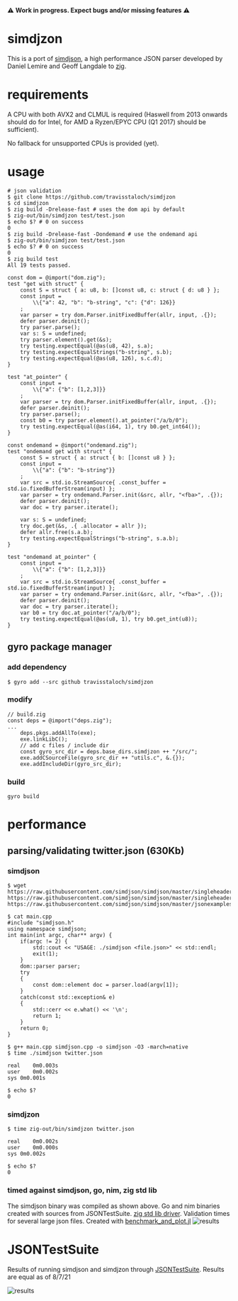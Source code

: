 :warning: **Work in progress.  Expect bugs and/or missing features** :warning:

# simdjzon
This is a port of [simdjson](https://github.com/simdjson/simdjson), a high performance JSON parser developed by Daniel Lemire and Geoff Langdale to [zig](https://ziglang.org/).  


# requirements
A CPU with both AVX2 and CLMUL is required (Haswell from 2013 onwards should do for Intel, for AMD a Ryzen/EPYC CPU (Q1 2017) should be sufficient).  

No fallback for unsupported CPUs is provided (yet).

# usage
```console
# json validation
$ git clone https://github.com/travisstaloch/simdjzon
$ cd simdjzon
$ zig build -Drelease-fast # uses the dom api by default
$ zig-out/bin/simdjzon test/test.json
$ echo $? # 0 on success
0
$ zig build -Drelease-fast -Dondemand # use the ondemand api
$ zig-out/bin/simdjzon test/test.json
$ echo $? # 0 on success
0
$ zig build test
All 19 tests passed.
```

```zig
const dom = @import("dom.zig");
test "get with struct" {
    const S = struct { a: u8, b: []const u8, c: struct { d: u8 } };
    const input =
        \\{"a": 42, "b": "b-string", "c": {"d": 126}}
    ;
    var parser = try dom.Parser.initFixedBuffer(allr, input, .{});
    defer parser.deinit();
    try parser.parse();
    var s: S = undefined;
    try parser.element().get(&s);
    try testing.expectEqual(@as(u8, 42), s.a);
    try testing.expectEqualStrings("b-string", s.b);
    try testing.expectEqual(@as(u8, 126), s.c.d);
}

test "at_pointer" {
    const input =
        \\{"a": {"b": [1,2,3]}}
    ;
    var parser = try dom.Parser.initFixedBuffer(allr, input, .{});
    defer parser.deinit();
    try parser.parse();
    const b0 = try parser.element().at_pointer("/a/b/0");
    try testing.expectEqual(@as(i64, 1), try b0.get_int64());
}

const ondemand = @import("ondemand.zig");
test "ondemand get with struct" {
    const S = struct { a: struct { b: []const u8 } };
    const input =
        \\{"a": {"b": "b-string"}}
    ;
    var src = std.io.StreamSource{ .const_buffer = std.io.fixedBufferStream(input) };
    var parser = try ondemand.Parser.init(&src, allr, "<fba>", .{});
    defer parser.deinit();
    var doc = try parser.iterate();

    var s: S = undefined;
    try doc.get(&s, .{ .allocator = allr });
    defer allr.free(s.a.b);
    try testing.expectEqualStrings("b-string", s.a.b);
}

test "ondemand at_pointer" {
    const input =
        \\{"a": {"b": [1,2,3]}}
    ;
    var src = std.io.StreamSource{ .const_buffer = std.io.fixedBufferStream(input) };
    var parser = try ondemand.Parser.init(&src, allr, "<fba>", .{});
    defer parser.deinit();
    var doc = try parser.iterate();
    var b0 = try doc.at_pointer("/a/b/0");
    try testing.expectEqual(@as(u8, 1), try b0.get_int(u8));
}
```

## gyro package manager
### add dependency
```console
$ gyro add --src github travisstaloch/simdjzon
```

### modify
```zig
// build.zig
const deps = @import("deps.zig");
...
    deps.pkgs.addAllTo(exe);
    exe.linkLibC();
    // add c files / include dir
    const gyro_src_dir = deps.base_dirs.simdjzon ++ "/src/";
    exe.addCSourceFile(gyro_src_dir ++ "utils.c", &.{});
    exe.addIncludeDir(gyro_src_dir);
```
### build
```console
gyro build
```
# performance
## parsing/validating twitter.json (630Kb)
### simdjson

```console
$ wget https://raw.githubusercontent.com/simdjson/simdjson/master/singleheader/simdjson.h https://raw.githubusercontent.com/simdjson/simdjson/master/singleheader/simdjson.cpp https://raw.githubusercontent.com/simdjson/simdjson/master/jsonexamples/twitter.json

$ cat main.cpp
#include "simdjson.h"
using namespace simdjson;
int main(int argc, char** argv) {
    if(argc != 2) {
        std::cout << "USAGE: ./simdjson <file.json>" << std::endl;
        exit(1);
    }
    dom::parser parser; 
    try
    {
        const dom::element doc = parser.load(argv[1]);
    }
    catch(const std::exception& e)
    {
        std::cerr << e.what() << '\n';
        return 1;
    }
    return 0;
}

$ g++ main.cpp simdjson.cpp -o simdjson -O3 -march=native
$ time ./simdjson twitter.json

real	0m0.003s
user	0m0.002s
sys	0m0.001s

$ echo $?
0
```

### simdjzon
```console
$ time zig-out/bin/simdjzon twitter.json 

real	0m0.002s
user	0m0.000s
sys	0m0.002s

$ echo $?
0

```

### timed against simdjson, go, nim, zig std lib
The simdjson binary was compiled as shown above.  Go and nim binaries created with sources from JSONTestSuite. [zig std lib driver](bench/src/zig_json.zig).
Validation times for several large json files.  Created with [benchmark_and_plot.jl](bench/benchmark_and_plot.jl)
![results](https://github.com/travisstaloch/simdjson-zig/blob/media/bench/validation_grouped.png)

# JSONTestSuite

Results of running simdjson and simdjzon through [JSONTestSuite](https://github.com/nst/JSONTestSuite).  Results are equal as of 8/7/21

![results](https://github.com/travisstaloch/simdjson-zig/blob/media/JSONTestSuiteResults.png)
